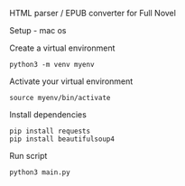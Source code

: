 HTML parser / EPUB converter for Full Novel

Setup - mac os

Create a virtual environment
```
python3 -m venv myenv
```

Activate your virtual environment
```
source myenv/bin/activate
```
Install dependencies
```
pip install requests
pip install beautifulsoup4
```
Run script
```
python3 main.py
```

